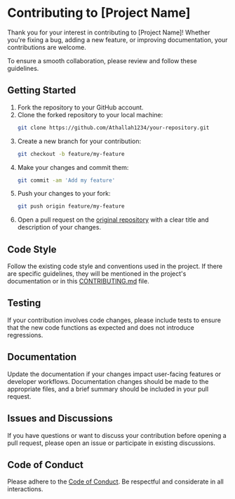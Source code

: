 # Contributing to [Project Name]

Thank you for your interest in contributing to [Project Name]! Whether you're fixing a bug, adding a new feature, or improving documentation, your contributions are welcome.

To ensure a smooth collaboration, please review and follow these guidelines.

## Getting Started

1. Fork the repository to your GitHub account.
2. Clone the forked repository to your local machine:
   ```bash
   git clone https://github.com/Athallah1234/your-repository.git
   ```
3. Create a new branch for your contribution:
   ```bash
   git checkout -b feature/my-feature
   ```
4. Make your changes and commit them:
   ```bash
   git commit -am 'Add my feature'
   ```
5. Push your changes to your fork:
   ```bash
   git push origin feature/my-feature
   ```
6. Open a pull request on the [original repository](https://github.com/Athallah1234/QRCode) with a clear title and description of your changes.

## Code Style

Follow the existing code style and conventions used in the project. If there are specific guidelines, they will be mentioned in the project's documentation or in this [CONTRIBUTING.md](CONTRIBUTING.md) file.

## Testing

If your contribution involves code changes, please include tests to ensure that the new code functions as expected and does not introduce regressions.

## Documentation

Update the documentation if your changes impact user-facing features or developer workflows. Documentation changes should be made to the appropriate files, and a brief summary should be included in your pull request.

## Issues and Discussions

If you have questions or want to discuss your contribution before opening a pull request, please open an issue or participate in existing discussions.

## Code of Conduct

Please adhere to the [Code of Conduct](). Be respectful and considerate in all interactions.
